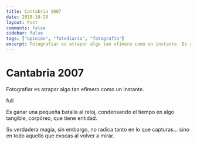 ```yaml
---
title: Cantabria 2007
date: 2018-10-29
layout: Post
comments: false
sidebar: false
tags: ["opinión", "fotodiario", "fotografía"]
excerpt: Fotografiar es atrapar algo tan efímero como un instante. Es ganar una pequeña batalla al reloj, condensando el tiempo en algo tangible, corpóreo, que tiene entidad.
---
```


# Cantabria 2007

Fotografiar es atrapar algo tan efímero como un instante.

full<Photo class="-width" name="abuelito.jpg" alt="Macro del corazón de un abuelito de primavera" />
<Photo class="full-width" name="paseo_por_la_playa_1.jpg" alt="Un chico pasea por la orilla del mar" />

Es ganar una pequeña batalla al reloj, condensando el tiempo en algo tangible, corpóreo, que tiene entidad.

<Photo class="full-width" name="paseo_por_la_playa_2.jpg" alt="Un chico pasea por la orilla del mar" />

Su verdadera magia, sin embargo, no radica tanto en lo que capturas… sino en todo aquello que evocas al volver a mirar.

<div class="grid grid-cols-2  grid-rows-5 my-20">
<Photo name="cantabria_margarita.jpg" />
<Photo name="cantabria_rocio.jpg" />
<Photo name="cantabria_cadena.jpg" />
<Photo name="cantabria_tunel.jpg" />
<Photo name="cantabria_margarita_1.jpg" />
<Photo name="cantabria_rocio_1.jpg" />
<Photo name="cantabria_tres_ventanas.jpg"/>
<Photo class="row-span-2" name="cantabria_paseo_playa.jpg"/>
</div>

<style lang="stylus">
.full-width img
  @apply w-full object-cover my-20
</style>
